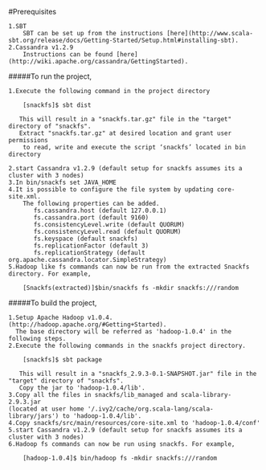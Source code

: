 #Prerequisites

    1.SBT
        SBT can be set up from the instructions [here](http://www.scala-sbt.org/release/docs/Getting-Started/Setup.html#installing-sbt).
    2.Cassandra v1.2.9
        Instructions can be found [here](http://wiki.apache.org/cassandra/GettingStarted).


#####To run the project,

    1.Execute the following command in the project directory

        [snackfs]$ sbt dist

       This will result in a "snackfs.tar.gz" file in the "target" directory of "snackfs".
       Extract "snackfs.tar.gz" at desired location and grant user permissions
        to read, write and execute the script ‘snackfs’ located in bin directory

    2.start Cassandra v1.2.9 (default setup for snackfs assumes its a cluster with 3 nodes)
    3.In bin/snackfs set JAVA_HOME
    4.It is possible to configure the file system by updating core-site.xml.
        The following properties can be added.
           fs.cassandra.host (default 127.0.0.1)
           fs.cassandra.port (default 9160)
           fs.consistencyLevel.write (default QUORUM)
           fs.consistencyLevel.read (default QUORUM)
           fs.keyspace (default snackfs)
           fs.replicationFactor (default 3)
           fs.replicationStrategy (default org.apache.cassandra.locator.SimpleStrategy)
    5.Hadoop like fs commands can now be run from the extracted Snackfs directory. For example,

        [Snackfs(extracted)]$bin/snackfs fs -mkdir snackfs:///random


#####To build the project,

    1.Setup Apache Hadoop v1.0.4.(http://hadoop.apache.org/#Getting+Started).
      The base directory will be referred as 'hadoop-1.0.4' in the following steps.
    2.Execute the following commands in the snackfs project directory.

        [snackfs]$ sbt package

       This will result in a "snackfs_2.9.3-0.1-SNAPSHOT.jar" file in the "target" directory of "snackfs".
       Copy the jar to 'hadoop-1.0.4/lib'.
    3.Copy all the files in snackfs/lib_managed and scala-library-2.9.3.jar
    (located at user home '/.ivy2/cache/org.scala-lang/scala-library/jars') to 'hadoop-1.0.4/lib'.
    4.Copy snackfs/src/main/resources/core-site.xml to 'hadoop-1.0.4/conf'
    5.start Cassandra v1.2.9 (default setup for snackfs assumes its a cluster with 3 nodes)
    6.Hadoop fs commands can now be run using snackfs. For example,

        [hadoop-1.0.4]$ bin/hadoop fs -mkdir snackfs:///random



